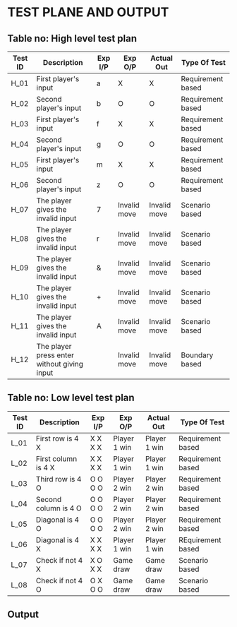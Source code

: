 # TEST PLANE AND OUTPUT
## Table no: High level test plan
Test ID  |	Description	| Exp I/P | Exp O/P | 	Actual Out | Type Of Test
-------  |  ---------   |  ------ |  -----  |  ---------   |  ------ 
H_01  | First player's input | a |  X  |  X   |  	Requirement based
H_02  | Second player's input | b |  O  |  O   |  	Requirement based
H_03  | First player's input | f |  X  |  X   |  	Requirement based
H_04  | Second player's input | g |  O  |  O   |  Requirement based
H_05  | First player's input | m |  X  |  X   |  	Requirement based
H_06  | Second player's input | z |  O  |  O   |  	Requirement based
H_07  |  The player gives the invalid input  |  7 |  Invalid move  |  Invalid move   | Scenario based
H_08  |  The player gives the invalid input  |  r |  Invalid move  |  Invalid move   | Scenario based
H_09  |  The player gives the invalid input  |  & |  Invalid move  |  Invalid move   | Scenario based
H_10  |  The player gives the invalid input  |  + |  Invalid move  |  Invalid move   | Scenario based
H_11  |  The player gives the invalid input  |  A |  Invalid move  |  Invalid move   | Scenario based
H_12  |  The player press enter without giving input   |    |  Invalid move  |  Invalid move   | Boundary based

## Table no: Low level test plan
Test ID  |	Description	| Exp I/P | Exp O/P | 	Actual Out | Type Of Test
-------  |  ---------   |  ------ |  -----  |  ---------   |  ------ 
L_01  | First row is 4 X  | X X X X |  Player 1 win   |  Player 1 win  |  Requirement based
L_02  | First column is 4 X  | X X X X |  Player 1 win   |  Player 1 win  |  Requirement based
L_03  | Third row is 4 O  | O O O O |  Player 2 win   |  Player 2 win  |  Requirement based
L_04  | Second column is 4 O | O O O O  |  Player 2 win   |  Player 2 win  |  Requirement based
L_05  | Diagonal is 4 O  | O O O O |  Player 2 win  |  Player 2 win   | Requirement based
L_06  | Diagonal is 4 X  | X X X X |  Player 1 win  |  Player 1 win   | REquirement based
L_07  | Check if not 4 X  | X O X X | Game draw |  Game draw   | Scenario based
L_08  | Check if not 4 O  | O X O O | Game draw | Game draw | Scenario based

## Output



